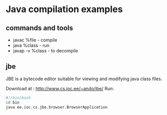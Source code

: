 # Java compilation examples #

## commands and tools ##

* javac %file - compile
* java %class - run
* javap -v %class - to decompile

## jbe ##
JBE is a bytecode editor suitable for viewing and modifying java class files.

Download at : http://www.cs.ioc.ee/~ando/jbe/
Run:

``` bash
#!/bin/bash
cd bin
java ee.ioc.cs.jbe.browser.BrowserApplication
```